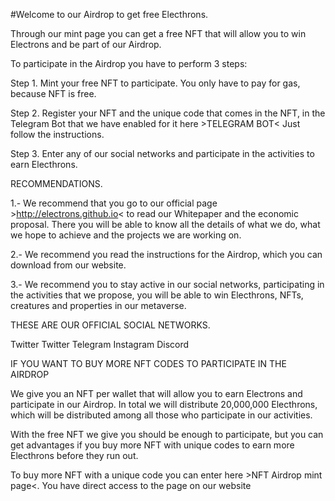 #Welcome to our Airdrop to get free Electhrons.

Through our mint page you can get a free NFT that will allow you to win Electrons and be part of our Airdrop.

To participate in the Airdrop you have to perform 3 steps:

Step 1. Mint your free NFT to participate. You only have to pay for gas, because NFT is free.

Step 2. Register your NFT and the unique code that comes in the NFT, in the Telegram Bot that we have enabled for it here >TELEGRAM BOT< Just follow the instructions.

Step 3. Enter any of our social networks and participate in the activities to earn Electhrons.

RECOMMENDATIONS.

1.- We recommend that you go to our official page >http://electrons.github.io< to read our Whitepaper and the economic proposal. There you will be able to know all the details of what we do, what we hope to achieve and the projects we are working on.

2.- We recommend you read the instructions for the Airdrop, which you can download from our website.

3.- We recommend you to stay active in our social networks, participating in the activities that we propose, you will be able to win Electhrons, NFTs, creatures and properties in our metaverse.

THESE ARE OUR OFFICIAL SOCIAL NETWORKS.

Twitter
Twitter
Telegram
Instagram
Discord

IF YOU WANT TO BUY MORE NFT CODES TO PARTICIPATE IN THE AIRDROP

We give you an NFT per wallet that will allow you to earn Electrons and participate in our Airdrop. In total we will distribute 20,000,000 Electhrons, which will be distributed among all those who participate in our activities. 

With the free NFT we give you should be enough to participate, but you can get advantages if you buy more NFT with unique codes to earn more Electhrons before they run out.

To buy more NFT with a unique code you can enter here >NFT Airdrop mint page<. You have direct access to the page on our website